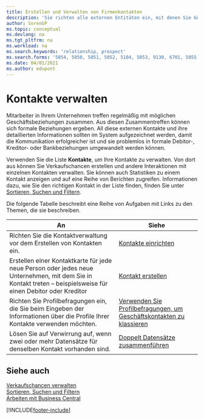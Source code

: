 ```yaml
---
title: Erstellen und Verwalten von Firmenkontakten
description: 'Sie richten alle externen Entitäten ein, mit denen Sie Geschäftsbeziehungen haben (wie Debitoren, Interessenten, Kreditoren und Berater).'
author: SorenGP
ms.topic: conceptual
ms.devlang: na
ms.tgt_pltfrm: na
ms.workload: na
ms.search.keywords: 'relationship, prospect'
ms.search.forms: '5054, 5050, 5051, 5052, 5104, 5053, 9130, 6701, 5055, 1604'
ms.date: 04/01/2021
ms.author: edupont
---
```

# <a name="managing-contacts" />Kontakte verwalten

Mitarbeiter in Ihrem Unternehmen treffen regelmäßig mit möglichen Geschäftsbeziehungen zusammen. Aus diesen Zusammentreffen können sich formale Beziehungen ergeben. All diese externen Kontakte und ihre detaillierten Informationen sollten im System aufgezeichnet werden, damit die Kommunikation erfolgreicher ist und sie problemlos in formale Debitor-, Kreditor- oder Bankbeziehungen umgewandelt werden können.

Verwenden Sie die Liste **Kontakte**, um Ihre Kontakte zu verwalten. Von dort aus können Sie Verkaufschancen erstellen und andere Interaktionen mit einzelnen Kontakten verwalten. Sie können auch Statistiken zu einem Kontakt anzeigen und auf eine Reihe von Berichten zugreifen. Informationen dazu, wie Sie den richtigen Kontakt in der Liste finden, finden Sie unter [Sortieren, Suchen und Filtern](ui-enter-criteria-filters.md).  

Die folgende Tabelle beschreibt eine Reihe von Aufgaben mit Links zu den Themen, die sie beschreiben.

| An | Siehe |
| --- | --- |
| Richten Sie die Kontaktverwaltung vor dem Erstellen von Kontakten ein. |[Kontakte einrichten](marketing-setup-contacts.md) |
| Erstellen einer Kontaktkarte für jede neue Person oder jedes neue Unternehmen, mit dem Sie in Kontakt treten – beispielsweise für einen Debitor oder Kreditor |[Kontakt erstellen](marketing-create-contact-companies.md) |
|Richten Sie Profilbefragungen ein, die Sie beim Eingeben der Informationen über die Profile Ihrer Kontakte verwenden möchten.|[Verwenden Sie Profilbefragungen, um Geschäftskontakten zu klassieren](marketing-create-contact-profile-questionnaire.md)|
|Lösen Sie auf Verwirrung auf, wenn zwei oder mehr Datensätze für denselben Kontakt vorhanden sind.|[Doppelt Datensätze zusammenführen](sales-how-merge-duplicate-records.md)|

## <a name="see-also" />Siehe auch

[Verkaufschancen verwalten](marketing-manage-sales-opportunities.md)  
[Sortieren, Suchen und Filtern](ui-enter-criteria-filters.md)  
[Arbeiten mit Business Central](ui-work-product.md)  


[!INCLUDE[footer-include](includes/footer-banner.md)]
